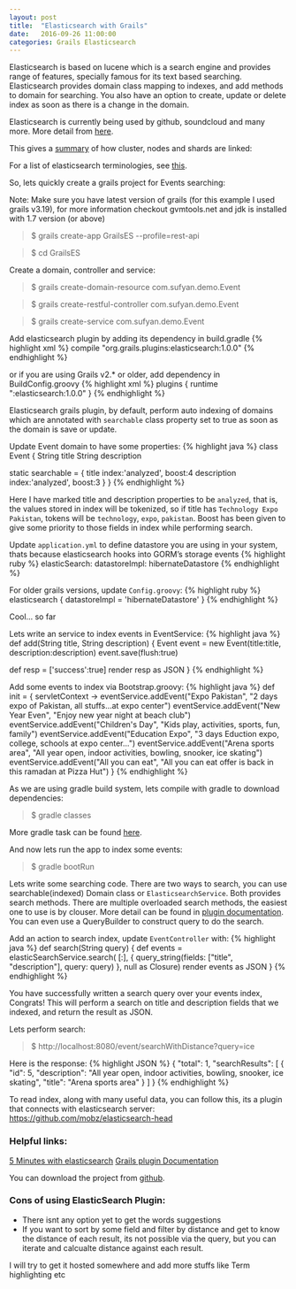 ```yaml
---
layout: post
title:  "Elasticsearch with Grails"
date:   2016-09-26 11:00:00
categories: Grails Elasticsearch
---
```


Elasticsearch is based on lucene which is a search engine and provides range of features, specially famous for its text based searching. Elasticsearch provides domain class mapping to indexes, and add methods to domain for searching. You also have an option to create, update or delete index as soon as there is a change in the domain.

Elasticsearch is currently being used by github, soundcloud and many more. More detail from <a href="http://www.elasticsearch.org/case-study/">here</a>.

This gives a <a href="https://encrypted-tbn0.gstatic.com/images?q=tbn:ANd9GcS0wetPnhOhTtRanRjXcwrke4veL6MTwdLZDjsiRH5-TZpj63awow">summary</a> of how cluster, nodes and shards are linked:


For a list of elasticsearch terminologies, see <a href="https://www.elastic.co/guide/en/elasticsearch/reference/current/glossary.html">this</a>.  

So, lets quickly create a grails project for Events searching:

Note: Make sure you have latest version of grails (for this example I used grails v3.19), for more information checkout gvmtools.net and jdk is installed with 1.7 version (or above)

>$ grails create-app GrailsES --profile=rest-api

>$ cd GrailsES  

Create a domain, controller and service:

>$ grails create-domain-resource com.sufyan.demo.Event

>$ grails create-restful-controller com.sufyan.demo.Event

>$ grails create-service com.sufyan.demo.Event

Add elasticsearch plugin by adding its dependency in build.gradle
{% highlight xml %}
    compile "org.grails.plugins:elasticsearch:1.0.0"
{% endhighlight %}

or if you are using Grails v2.* or older, add dependency in  BuildConfig.groovy
{% highlight xml %}
plugins {
	runtime ":elasticsearch:1.0.0" 
}
{% endhighlight %}

Elasticsearch grails plugin, by default, perform auto indexing of domains which are annotated with `searchable` class property set to true as soon as the domain is save or update.

Update Event domain to have some properties:
{% highlight java %}
class Event {
   String title
   String description

   static searchable = {
       title index:'analyzed', boost:4
       description index:'analyzed', boost:3
   }
}
{% endhighlight %}

Here I have marked title and description properties to be `analyzed`, that is, the values stored in index will be tokenized, so if title has `Technology Expo Pakistan`, tokens will be `technology`, `expo`, `pakistan`. Boost has been given to give some priority to those fields in index while performing search.

Update `application.yml` to define datastore you are using in your system, thats because elasticsearch hooks into GORM’s storage events 
{% highlight ruby %}
elasticSearch:
   datastoreImpl: hibernateDatastore
{% endhighlight %}

For older grails versions, update `Config.groovy`:
{% highlight ruby %}
elasticsearch {
   datastoreImpl = 'hibernateDatastore'
}
{% endhighlight %}

Cool... so far

Lets write an service to index events in EventService:
{% highlight java %}
def add(String title, String description) {
   Event event = new Event(title:title, description:description)
   event.save(flush:true)

   def resp = ['success':true]
   render resp as JSON
}
{% endhighlight %}


Add some events to index via Bootstrap.groovy:
{% highlight java %}
def init = { servletContext ->
    eventService.addEvent("Expo Pakistan", "2 days expo of Pakistan, all stuffs...at expo center")
    eventService.addEvent("New Year Even", "Enjoy new year night at beach club")
    eventService.addEvent("Children's Day", "Kids play, activities, sports, fun, family")
    eventService.addEvent("Education Expo", "3 days Eduction expo, college, schools at expo center...")
    eventService.addEvent("Arena sports area", "All year open, indoor activities, bowling, snooker, ice skating")
    eventService.addEvent("All you can eat", "All you can eat offer is back in this ramadan at Pizza Hut")
}
{% endhighlight %}

As we are using gradle build system, lets compile with gradle to download dependencies:

>$ gradle classes

More gradle task can be found <a href="http://docs.grails.org/latest/guide/commandLine.html#gradleTasks">here</a>.

And now lets run the app to index some events:

>$ gradle bootRun

Lets write some searching code. There are two ways to search, you can use searchable(indexed) Domain class or `ElasticsearchService`. Both provides search methods. There are multiple overloaded search methods, the easiest one to use is by clouser. More detail can be found in <a href="http://noamt.github.io/elasticsearch-grails-plugin/guide/searching.html#queryStrings">plugin documentation</a>.  
You can even use a QueryBuilder to construct query to do the search.

Add an action to search index, update `EventController` with:
{% highlight java %}
    def search(String query) {
        def events = elasticSearchService.search( [:],
                {
                    query_string(fields: ["title", "description"],
                            query: query)
                }, null as Closure)
        render events as JSON
    }
{% endhighlight %}

You have successfully written a search query over your events index, Congrats! This will perform a search on title and description fields that we indexed, and return the result as JSON.

Lets perform search:

>$ http://localhost:8080/event/searchWithDistance?query=ice

Here is the response:
{% highlight JSON %}
{
	"total": 1,
	"searchResults": [
		{
			"id": 5,
			"description": "All year open, indoor activities, bowling, snooker, ice skating",
			"title": "Arena sports area"
		}
	]
}
{% endhighlight %}

To read index, along with many useful data, you can follow this, its a plugin that connects with elasticsearch server: 
https://github.com/mobz/elasticsearch-head


<h3>Helpful links:</h3>
<a href="http://www.elasticsearchtutorial.com/elasticsearch-in-5-minutes.html">5 Minutes with elasticsearch</a>
<a href="http://noamt.github.io/elasticsearch-grails-plugin/">Grails plugin Documentation</a>

You can download the project from <a href="https://github.com/sufyanshoaib/GrailsElasticsearch">github</a>.

<h3>Cons of using ElasticSearch Plugin:</h3>
<ul>
<li>There isnt any option yet to get the words suggestions</li>
<li>If you want to sort by some field and filter by distance and get to know the distance of each result, its not possible via the query, but you can iterate and calcualte distance against each result.</li>
</ul>

I will try to get it hosted somewhere and add more stuffs like Term highlighting etc
